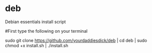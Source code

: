 # deb
Debian essentials install script

#First type the following on your terminal

sudo git clone https://github.com/yourdaddiesdick/deb | cd deb | sudo chmod +x install.sh | ./install.sh 
